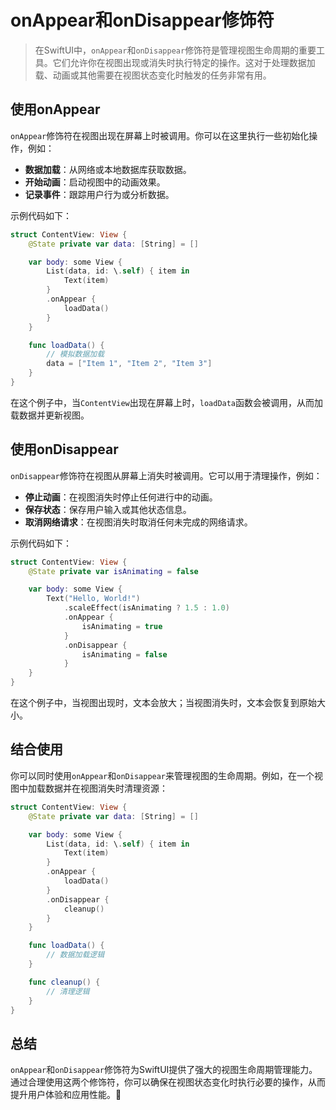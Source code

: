 ﻿# onAppear和onDisappear修饰符

> 在SwiftUI中，`onAppear`和`onDisappear`修饰符是管理视图生命周期的重要工具。它们允许你在视图出现或消失时执行特定的操作。这对于处理数据加载、动画或其他需要在视图状态变化时触发的任务非常有用。

## 使用onAppear

`onAppear`修饰符在视图出现在屏幕上时被调用。你可以在这里执行一些初始化操作，例如：

- **数据加载**：从网络或本地数据库获取数据。
- **开始动画**：启动视图中的动画效果。
- **记录事件**：跟踪用户行为或分析数据。

示例代码如下：

```swift
struct ContentView: View {
    @State private var data: [String] = []

    var body: some View {
        List(data, id: \.self) { item in
            Text(item)
        }
        .onAppear {
            loadData()
        }
    }

    func loadData() {
        // 模拟数据加载
        data = ["Item 1", "Item 2", "Item 3"]
    }
}
```

在这个例子中，当`ContentView`出现在屏幕上时，`loadData`函数会被调用，从而加载数据并更新视图。

## 使用onDisappear

`onDisappear`修饰符在视图从屏幕上消失时被调用。它可以用于清理操作，例如：

- **停止动画**：在视图消失时停止任何进行中的动画。
- **保存状态**：保存用户输入或其他状态信息。
- **取消网络请求**：在视图消失时取消任何未完成的网络请求。

示例代码如下：

```swift
struct ContentView: View {
    @State private var isAnimating = false

    var body: some View {
        Text("Hello, World!")
            .scaleEffect(isAnimating ? 1.5 : 1.0)
            .onAppear {
                isAnimating = true
            }
            .onDisappear {
                isAnimating = false
            }
    }
}
```

在这个例子中，当视图出现时，文本会放大；当视图消失时，文本会恢复到原始大小。

## 结合使用

你可以同时使用`onAppear`和`onDisappear`来管理视图的生命周期。例如，在一个视图中加载数据并在视图消失时清理资源：

```swift
struct ContentView: View {
    @State private var data: [String] = []

    var body: some View {
        List(data, id: \.self) { item in
            Text(item)
        }
        .onAppear {
            loadData()
        }
        .onDisappear {
            cleanup()
        }
    }

    func loadData() {
        // 数据加载逻辑
    }

    func cleanup() {
        // 清理逻辑
    }
}
```

## 总结

`onAppear`和`onDisappear`修饰符为SwiftUI提供了强大的视图生命周期管理能力。通过合理使用这两个修饰符，你可以确保在视图状态变化时执行必要的操作，从而提升用户体验和应用性能。🎉


